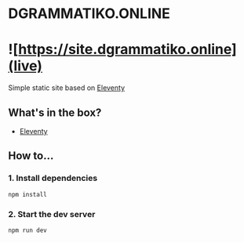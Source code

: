 # DGRAMMATIKO.ONLINE

# ![https://site.dgrammatiko.online](live)

Simple static site based on [Eleventy](https://www.11ty.io)

## What's in the box?

- [Eleventy](https://www.11ty.io)

## How to...

### 1. Install dependencies

`npm install`

### 2. Start the dev server

`npm run dev`

